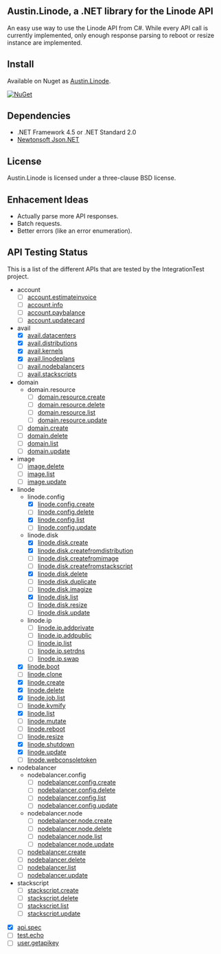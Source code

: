 Austin.Linode, a .NET library for the Linode API
------------------------------------------------

An easy use way to use the Linode API from C#.  While every API call is currently
implemented, only enough response parsing to reboot or resize instance are implemented.

Install
-------

Available on Nuget as [Austin.Linode](https://www.nuget.org/packages/Austin.Linode/).

[![NuGet](https://img.shields.io/nuget/v/Austin.Linode.svg)](https://www.nuget.org/packages/Austin.Linode/)

Dependencies
------------

 - .NET Framework 4.5 or .NET Standard 2.0
 - [Newtonsoft Json.NET](http://www.newtonsoft.com/json)


License
-------

Austin.Linode is licensed under a three-clause BSD license.

Enhacement Ideas
----------------

 - Actually parse more API responses.
 - Batch requests.
 - Better errors (like an error enumeration).

API Testing Status
------------------

This is a list of the different APIs that are tested by the IntegrationTest project.

- account
  - [ ] [account.estimateinvoice](https://www.linode.com/api/account/account.estimateinvoice)
  - [ ] [account.info](https://www.linode.com/api/account/account.info)
  - [ ] [account.paybalance](https://www.linode.com/api/account/account.paybalance)
  - [ ] [account.updatecard](https://www.linode.com/api/account/account.updatecard)
- avail
  - [x] [avail.datacenters](https://www.linode.com/api/utility/avail.datacenters)
  - [x] [avail.distributions](https://www.linode.com/api/utility/avail.distributions)
  - [x] [avail.kernels](https://www.linode.com/api/utility/avail.kernels)
  - [x] [avail.linodeplans](https://www.linode.com/api/utility/avail.linodeplans)
  - [ ] [avail.nodebalancers](https://www.linode.com/api/utility/avail.nodebalancers)
  - [ ] [avail.stackscripts](https://www.linode.com/api/utility/avail.stackscripts)
- domain
  - domain.resource
    - [ ] [domain.resource.create](https://www.linode.com/api/domain/domain.resource.create)
    - [ ] [domain.resource.delete](https://www.linode.com/api/domain/domain.resource.delete)
    - [ ] [domain.resource.list](https://www.linode.com/api/domain/domain.resource.list)
    - [ ] [domain.resource.update](https://www.linode.com/api/domain/domain.resource.update)
  - [ ] [domain.create](https://www.linode.com/api/domain/domain.create)
  - [ ] [domain.delete](https://www.linode.com/api/domain/domain.delete)
  - [ ] [domain.list](https://www.linode.com/api/domain/domain.list)
  - [ ] [domain.update](https://www.linode.com/api/domain/domain.update)
- image
  - [ ] [image.delete](https://www.linode.com/api/image/image.delete)
  - [ ] [image.list](https://www.linode.com/api/image/image.list)
  - [ ] [image.update](https://www.linode.com/api/image/image.update)
- linode
  - linode.config
    - [x] [linode.config.create](https://www.linode.com/api/linode/linode.config.create)
    - [ ] [linode.config.delete](https://www.linode.com/api/linode/linode.config.delete)
    - [x] [linode.config.list](https://www.linode.com/api/linode/linode.config.list)
    - [ ] [linode.config.update](https://www.linode.com/api/linode/linode.config.update)
  - linode.disk
    - [x] [linode.disk.create](https://www.linode.com/api/linode/linode.disk.create)
    - [x] [linode.disk.createfromdistribution](https://www.linode.com/api/linode/linode.disk.createfromdistribution)
    - [ ] [linode.disk.createfromimage](https://www.linode.com/api/linode/linode.disk.createfromimage)
    - [ ] [linode.disk.createfromstackscript](https://www.linode.com/api/linode/linode.disk.createfromstackscript)
    - [x] [linode.disk.delete](https://www.linode.com/api/linode/linode.disk.delete)
    - [ ] [linode.disk.duplicate](https://www.linode.com/api/linode/linode.disk.duplicate)
    - [ ] [linode.disk.imagize](https://www.linode.com/api/linode/linode.disk.imagize)
    - [x] [linode.disk.list](https://www.linode.com/api/linode/linode.disk.list)
    - [ ] [linode.disk.resize](https://www.linode.com/api/linode/linode.disk.resize)
    - [ ] [linode.disk.update](https://www.linode.com/api/linode/linode.disk.update)
  - linode.ip
    - [ ] [linode.ip.addprivate](https://www.linode.com/api/linode/linode.ip.addprivate)
    - [ ] [linode.ip.addpublic](https://www.linode.com/api/linode/linode.ip.addpublic)
    - [ ] [linode.ip.list](https://www.linode.com/api/linode/linode.ip.list)
    - [ ] [linode.ip.setrdns](https://www.linode.com/api/linode/linode.ip.setrdns)
    - [ ] [linode.ip.swap](https://www.linode.com/api/linode/linode.ip.swap)
  - [x] [linode.boot](https://www.linode.com/api/linode/linode.boot)
  - [ ] [linode.clone](https://www.linode.com/api/linode/linode.clone)
  - [x] [linode.create](https://www.linode.com/api/linode/linode.create)
  - [x] [linode.delete](https://www.linode.com/api/linode/linode.delete)
  - [x] [linode.job.list](https://www.linode.com/api/linode/linode.job.list)
  - [ ] [linode.kvmify](https://www.linode.com/api/linode/linode.kvmify)
  - [x] [linode.list](https://www.linode.com/api/linode/linode.list)
  - [ ] [linode.mutate](https://www.linode.com/api/linode/linode.mutate)
  - [ ] [linode.reboot](https://www.linode.com/api/linode/linode.reboot)
  - [ ] [linode.resize](https://www.linode.com/api/linode/linode.resize)
  - [x] [linode.shutdown](https://www.linode.com/api/linode/linode.shutdown)
  - [x] [linode.update](https://www.linode.com/api/linode/linode.update)
  - [ ] [linode.webconsoletoken](https://www.linode.com/api/linode/linode.webconsoletoken)
- nodebalancer
  - nodebalancer.config
    - [ ] [nodebalancer.config.create](https://www.linode.com/api/nodebalancer/nodebalancer.config.create)
    - [ ] [nodebalancer.config.delete](https://www.linode.com/api/nodebalancer/nodebalancer.config.delete)
    - [ ] [nodebalancer.config.list](https://www.linode.com/api/nodebalancer/nodebalancer.config.list)
    - [ ] [nodebalancer.config.update](https://www.linode.com/api/nodebalancer/nodebalancer.config.update)
  - nodebalancer.node
    - [ ] [nodebalancer.node.create](https://www.linode.com/api/nodebalancer/nodebalancer.node.create)
    - [ ] [nodebalancer.node.delete](https://www.linode.com/api/nodebalancer/nodebalancer.node.delete)
    - [ ] [nodebalancer.node.list](https://www.linode.com/api/nodebalancer/nodebalancer.node.list)
    - [ ] [nodebalancer.node.update](https://www.linode.com/api/nodebalancer/nodebalancer.node.update)
  - [ ] [nodebalancer.create](https://www.linode.com/api/nodebalancer/nodebalancer.create)
  - [ ] [nodebalancer.delete](https://www.linode.com/api/nodebalancer/nodebalancer.delete)
  - [ ] [nodebalancer.list](https://www.linode.com/api/nodebalancer/nodebalancer.list)
  - [ ] [nodebalancer.update](https://www.linode.com/api/nodebalancer/nodebalancer.update)
- stackscript
  - [ ] [stackscript.create](https://www.linode.com/api/stackscript/stackscript.create)
  - [ ] [stackscript.delete](https://www.linode.com/api/stackscript/stackscript.delete)
  - [ ] [stackscript.list](https://www.linode.com/api/stackscript/stackscript.list)
  - [ ] [stackscript.update](https://www.linode.com/api/stackscript/stackscript.update)
- [x] [api.spec](https://www.linode.com/api/utility/api.spec)
- [ ] [test.echo](https://www.linode.com/api/utility/test.echo)
- [ ] [user.getapikey](https://www.linode.com/api/user/user.getapikey)
